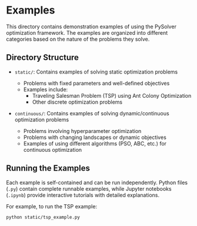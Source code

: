 # Examples

This directory contains demonstration examples of using the PySolver optimization framework. The examples are organized into different categories based on the nature of the problems they solve.

## Directory Structure

- `static/`: Contains examples of solving static optimization problems
  - Problems with fixed parameters and well-defined objectives
  - Examples include:
    - Traveling Salesman Problem (TSP) using Ant Colony Optimization
    - Other discrete optimization problems

- `continuous/`: Contains examples of solving dynamic/continuous optimization problems
  - Problems involving hyperparameter optimization
  - Problems with changing landscapes or dynamic objectives
  - Examples of using different algorithms (PSO, ABC, etc.) for continuous optimization

## Running the Examples

Each example is self-contained and can be run independently. Python files (`.py`) contain complete runnable examples, while Jupyter notebooks (`.ipynb`) provide interactive tutorials with detailed explanations.

For example, to run the TSP example:
```bash
python static/tsp_example.py
```
